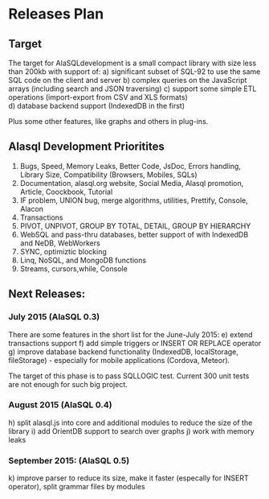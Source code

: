 # Releases Plan

## Target
The target for AlaSQLdevelopment is a small compact library with size less than 200kb with support of:
a) significant subset of SQL-92 to use the same SQL code on the client and server
b) complex queries on the JavaScript arrays (including search and JSON traversing) 
c) support some simple ETL operations (import-export from CSV and XLS formats)   
d) database backend support (IndexedDB in the first)

Plus some other features, like graphs and others in plug-ins.

## Alasql Development Prioritites
1. Bugs, Speed, Memory Leaks, Better Code, JsDoc, Errors handling, Library Size, Compatibility (Browsers, Mobiles, SQLs)
2. Documentation, alasql.org website, Social Media, Alasql promotion, Article, Coockbook, Tutorial
3. IF problem, UNION bug, merge algorithms, utilities, Prettify, Console, Alacon
4. Transactions
5. PIVOT, UNPIVOT, GROUP BY TOTAL, DETAIL, GROUP BY HIERARCHY
6. WebSQL and pass-thru databases, better support of with IndexedDB and NeDB, WebWorkers
7. SYNC, optimiztic blocking
8. Linq, NoSQL, and MongoDB functions
9. Streams, cursors,while, Console

## Next Releases:

### July 2015 (AlaSQL 0.3)
There are some features in the short list for the June-July 2015:
e) extend transactions support
f) add simple triggers or INSERT OR REPLACE operator
g) improve database backend functionality (IndexedDB, localStorage, fileStorage) - especially for mobile applications (Cordova, Meteor).

The target of this phase is to pass SQLLOGIC test. Current 300 unit tests are not enough for such big project.


### August 2015 (AlaSQL 0.4)
h) split alasql.js into core and additional modules to reduce the size of the library
i) add OrientDB support to search over graphs
j) work with memory leaks

### September 2015: (AlaSQL 0.5)
k) improve parser to reduce its size, make it faster (especally for INSERT operator), split grammar files by modules


